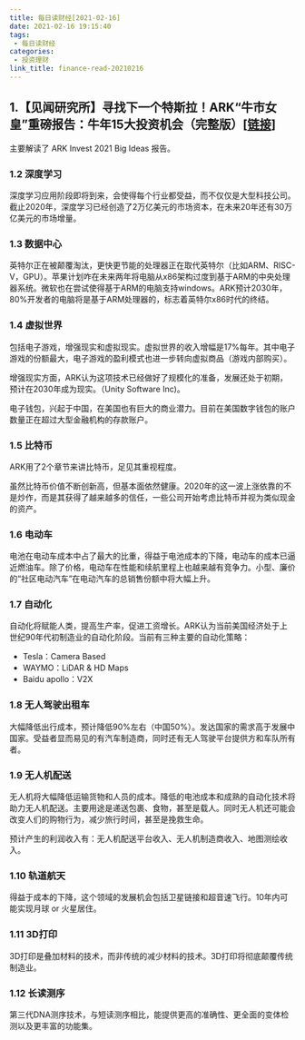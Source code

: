 ```yaml
---
title: 每日读财经[2021-02-16]
date: 2021-02-16 19:15:40
tags:
 - 每日读财经
categories:
 - 投资理财
link_title: finance-read-20210216
---
```

## 1.【见闻研究所】寻找下一个特斯拉！ARK“牛市女皇”重磅报告：牛年15大投资机会（完整版）[[链接](https://www.bilibili.com/video/BV1aX4y157oY?t=136)]

主要解读了 ARK Invest 2021 Big Ideas 报告。
<!-- more -->

### 1.2  深度学习

深度学习应用阶段即将到来，会使得每个行业都受益，而不仅仅是大型科技公司。截止2020年，深度学习已经创造了2万亿美元的市场资本，在未来20年还有30万亿美元的市场增量。

### 1.3 数据中心

英特尔正在被颠覆淘汰，更快更节能的处理器正在取代英特尔（比如ARM、RISC-V，GPU）。苹果计划咋在未来两年将电脑从x86架构过度到基于ARM的中央处理器系统。微软也在尝试使得基于ARM的电脑支持windows。ARK预计2030年，80%开发者的电脑将是基于ARM处理器的，标志着英特尔x86时代的终结。

### 1.4 虚拟世界

包括电子游戏，增强现实和虚拟现实。虚拟世界的收入增幅是17%每年。其中电子游戏的份额最大，电子游戏的盈利模式也进一步转向虚拟商品（游戏内部购买）。

增强现实方面，ARK认为这项技术已经做好了规模化的准备，发展还处于初期，预计在2030年成为现实。（Unity Software Inc)。

电子钱包，兴起于中国，在美国也有巨大的商业潜力。目前在美国数字钱包的账户数量正在超过大型金融机构的存款账户。

### 1.5 比特币

ARK用了2个章节来讲比特币，足见其重视程度。

虽然比特币价值不断创新高，但基本面依然健康。2020年的这一波上涨依靠的不是炒作，而是其获得了越来越多的信任，一些公司开始考虑比特币并视为类似现金的资产。

### 1.6 电动车

电池在电动车成本中占了最大的比重，得益于电池成本的下降，电动车的成本已逼近燃油车。除了价格，电动车在性能和续航里程上也越来越有竞争力。小型、廉价的“社区电动汽车”在电动汽车的总销售份额中将大幅上升。

### 1.7 自动化

自动化将赋能人类，提高生产率，促进工资增长。ARK认为当前美国经济处于上世纪90年代初制造业的自动化阶段。当前有三种主要的自动化策略：

- Tesla：Camera Based
- WAYMO：LiDAR & HD Maps
- Baidu apollo：V2X

### 1.8 无人驾驶出租车

大幅降低出行成本，预计降低90%左右（中国50%）。发达国家的需求高于发展中国家。受益者显而易见的有汽车制造商，同时还有无人驾驶平台提供方和车队所有者。

### 1.9 无人机配送

无人机将大幅降低运输货物和人员的成本。降低的电池成本和成熟的自动化技术将助力无人机配送。主要用途是递送包裹、食物，甚至是载人。同时无人机还可能会改变人们的购物行为，减少旅行时间，甚至是挽救生命。

预计产生的利润收入有：无人机配送平台收入、无人机制造商收入、地图测绘收入。

### 1.10 轨道航天

得益于成本的下降，这个领域的发展机会包括卫星链接和超音速飞行。10年内可能实现月球 or 火星居住。

### 1.11 3D打印

3D打印是叠加材料的技术，而非传统的减少材料的技术。3D打印将彻底颠覆传统制造业。

### 1.12 长读测序

第三代DNA测序技术，与短读测序相比，能提供更高的准确性、更全面的变体检测以及更丰富的功能集。